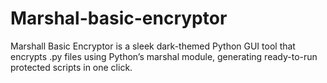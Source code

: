 # Marshal-basic-encryptor
Marshall Basic Encryptor is a sleek dark-themed Python GUI tool that encrypts .py files using Python’s marshal module, generating ready-to-run protected scripts in one click.

